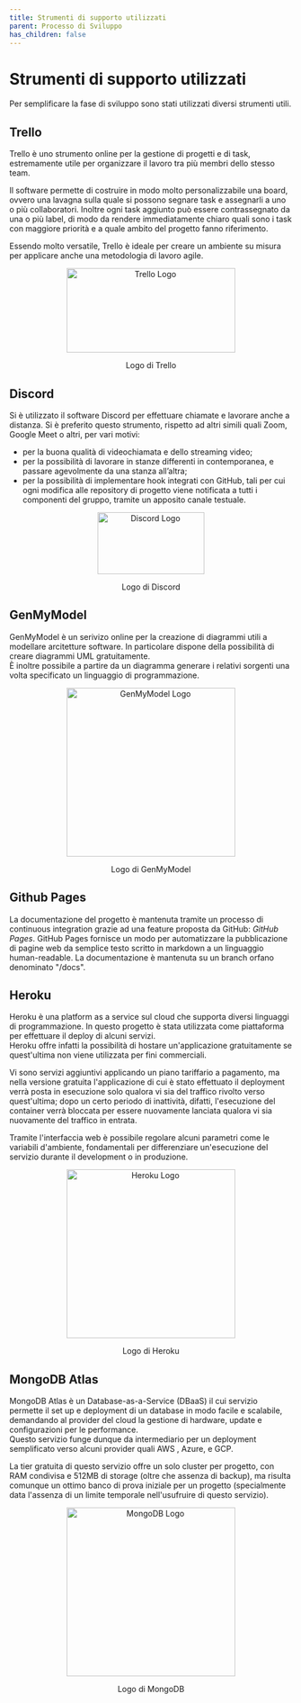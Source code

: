 ```yaml
---
title: Strumenti di supporto utilizzati
parent: Processo di Sviluppo
has_children: false
---
```


# Strumenti di supporto utilizzati

Per semplificare la fase di sviluppo sono stati utilizzati diversi strumenti utili.

## Trello

Trello è uno strumento online per la gestione di progetti e di task, estremamente utile per organizzare il lavoro tra più membri dello stesso team.

Il software permette di costruire in modo molto personalizzabile una board, ovvero una lavagna sulla quale si possono segnare task e assegnarli a uno o più collaboratori. Inoltre ogni task aggiunto può essere contrassegnato da una o più label, di modo da rendere immediatamente chiaro quali sono i task con maggiore priorità e a quale ambito del progetto fanno riferimento.

Essendo molto versatile, Trello è ideale per creare un ambiente su misura per applicare anche una metodologia di lavoro agile.

<div align="center">
<img src="https://loghi-famosi.com/wp-content/uploads/2021/03/Trello-Logo.png" width="300px" height="150px" alt="Trello Logo">
<p align="center">Logo di Trello</p>
</div>

## Discord
Si è utilizzato il software Discord per effettuare chiamate e lavorare anche a distanza.
Si è preferito questo strumento, rispetto ad altri simili quali Zoom, Google Meet o altri, per vari motivi:
- per la buona qualità di videochiamata e dello streaming video;
- per la possibilità di lavorare in stanze differenti in contemporanea, e passare
agevolmente da una stanza all’altra;
- per la possibilità di implementare hook integrati con GitHub, tali per cui ogni modifica alle repository di progetto viene notificata a tutti i componenti del gruppo, tramite un apposito canale testuale.

<div align="center">
<img src="https://loghi-famosi.com/wp-content/uploads/2021/02/Discord-Logo.png" width="190px" height="110px" alt="Discord Logo">
<p align="center">Logo di Discord</p>
</div>

## GenMyModel

GenMyModel è un serivizo online per la creazione di diagrammi utili a modellare arcitetture software.
In particolare dispone della possibilità di creare diagrammi UML gratuitamente.  
È inoltre possibile a partire da un diagramma generare i relativi sorgenti una volta specificato un linguaggio di programmazione.

<div align="center">
<img src="https://aranega.github.io/files/COMMITMDE16/imgs/gmm-logo.svg" width="300px" alt="GenMyModel Logo">
<p align="center">Logo di GenMyModel</p>
</div>

## Github Pages
La documentazione del progetto è mantenuta tramite un processo di continuous integration grazie ad una feature proposta da GitHub: _GitHub Pages_.
GitHub Pages fornisce un modo per automatizzare la pubblicazione di pagine web da semplice testo scritto in markdown a un linguaggio human-readable. La documentazione è mantenuta su un branch orfano denominato "/docs".

## Heroku 
Heroku è una platform as a service sul cloud che supporta diversi linguaggi di programmazione. In questo progetto è stata utilizzata come piattaforma per effettuare il deploy di alcuni servizi.  
Heroku offre infatti la possibilità di hostare un'applicazione gratuitamente se quest'ultima non viene utilizzata per fini commerciali.  

Vi sono servizi aggiuntivi applicando un piano tariffario a pagamento, ma nella versione gratuita l'applicazione di cui è stato effettuato il deployment verrà posta in esecuzione solo qualora vi sia del traffico rivolto verso quest'ultima; dopo un certo periodo di inattività, difatti, l'esecuzione del container verrà bloccata per essere nuovamente lanciata qualora vi sia nuovamente del traffico in entrata.  

Tramite l'interfaccia web è possibile regolare alcuni parametri come le variabili d'ambiente, fondamentali per differenziare un'esecuzione del servizio durante il development o in produzione.

<div align="center">
<img src="https://upload.wikimedia.org/wikipedia/commons/e/ec/Heroku_logo.svg" width="300px" alt="Heroku Logo">
<p align="center">Logo di Heroku</p>
</div>

## MongoDB Atlas
MongoDB Atlas è un Database-as-a-Service (DBaaS) il cui servizio permette il set up e deployment di un database in modo facile e scalabile, demandando al provider del cloud la gestione di hardware, update e configurazioni per le performance.  
Questo servizio funge dunque da intermediario per un deployment semplificato verso alcuni provider quali AWS , Azure, e GCP.  

La tier gratuita di questo servizio offre un solo cluster per progetto, con RAM condivisa e 512MB di storage (oltre che assenza di backup), ma risulta comunque un ottimo banco di prova iniziale per un progetto (specialmente data l'assenza di un limite temporale nell'usufruire di questo servizio).

<div align="center">
<img src="https://webassets.mongodb.com/_com_assets/cms/mongodb_logo1-76twgcu2dm.png" width="300px" alt="MongoDB Logo">
<p align="center">Logo di MongoDB</p>
</div>
